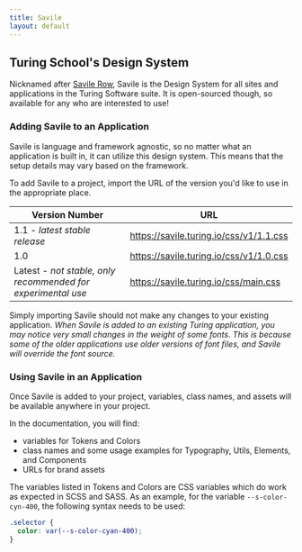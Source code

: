 ```yaml
---
title: Savile
layout: default
---
```


## Turing School's Design System

Nicknamed after <a class="s-link" href="https://en.wikipedia.org/wiki/Savile_Row" target="blank">Savile Row</a>, Savile is the Design System for all sites and applications in the Turing Software suite. It is open-sourced though, so available for any who are interested to use!

### Adding Savile to an Application

Savile is language and framework agnostic, so no matter what an application is built in, it can utilize this design system. This means that the setup details may vary based on the framework.

To add Savile to a project, import the URL of the version you'd like to use in the appropriate place. 

<table class="spaced-table">
  <thead>
    <tr class="table-head-row">
      <th>Version Number</th>
      <th>URL</th>
    </tr>
  </thead>
  <tbody>
    <tr class="table-row">
      <td class="token-title-cell">1.1 - <em>latest stable release</em></td>
      <td class="token-title-cell">
        <a class="s-link" href="https://savile.turing.io/css/v1/1.1.css" target="blank">https://savile.turing.io/css/v1/1.1.css</a>
      </td>
    </tr>
    <tr class="table-row">
      <td class="token-title-cell">1.0</td>
      <td class="token-title-cell">
        <a class="s-link" href="https://savile.turing.io/css/v1/1.0.css" target="blank">https://savile.turing.io/css/v1/1.0.css</a>
      </td>
    </tr>
    <tr class="table-row">
      <td class="token-title-cell">Latest - <em>not stable, only recommended for experimental use</em></td>
      <td class="token-title-cell">
        <a class="s-link" href="https://savile.turing.io/css/main.css" target="blank">https://savile.turing.io/css/main.css</a>
      </td>
    </tr>
  </tbody>
</table>

Simply importing Savile should not make any changes to your existing application. _When Savile is added to an existing Turing application, you may notice very small changes in the weight of some fonts. This is because some of the older applications use older versions of font files, and Savile will override the font source._

### Using Savile in an Application

Once Savile is added to your project, variables, class names, and assets will be available anywhere in your project. 

In the documentation, you will find:
- variables for Tokens and Colors
- class names and some usage examples for Typography, Utils, Elements, and Components
- URLs for brand assets

The variables listed in Tokens and Colors are CSS variables which do work as expected in SCSS and SASS. As an example, for the variable `--s-color-cyn-400`, the following syntax needs to be used:

```css
.selector {
  color: var(--s-color-cyan-400);
}
```
